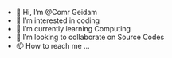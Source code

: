 - 👋 Hi, I’m @Comr Geidam
- 👀 I’m interested in coding 
- 🌱 I’m currently learning Computing
- 💞️ I’m looking to collaborate on Source Codes
- 📫 How to reach me ...

<!---
Comr001/Comr001 is a ✨ special ✨ repository because its `README.md` (this file) appears on your GitHub profile.
You can click the Preview link to take a look at your changes.
--->

